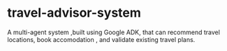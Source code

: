# travel-advisor-system
A multi-agent system ,built using Google ADK, that can recommend travel locations, book accomodation , and validate existing travel plans.  
